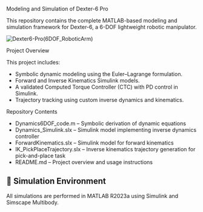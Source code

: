 Modeling and Simulation of Dexter-6 Pro

This repository contains the complete MATLAB-based modeling and simulation framework for Dexter-6, a 6-DOF lightweight robotic manipulator.

![Dexter6-Pro(6DOF_RoboticArm)](https://github.com/user-attachments/assets/4c285935-e235-4d78-8fff-b292335bcb67)

Project Overview

This project includes:
- Symbolic dynamic modeling using the Euler–Lagrange formulation.
- Forward and Inverse Kinematics Simulink models.
- A validated Computed Torque Controller (CTC) with PD control in Simulink.
- Trajectory tracking using custom inverse dynamics and kinematics.

Repository Contents

- Dynamics6DOF_code.m – Symbolic derivation of dynamic equations
- Dynamics_Simulink.slx – Simulink model implementing inverse dynamics controller
- ForwardKinematics.slx – Simulink model for forward kinematics
- IK_PickPlaceTrajectory.slx – Inverse kinematics trajectory generation for pick-and-place task
- README.md – Project overview and usage instructions

## 🧪 Simulation Environment

All simulations are performed in MATLAB R2023a using Simulink and Simscape Multibody.
